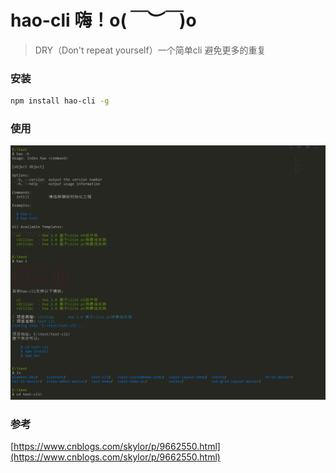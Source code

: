 # hao-cli  嗨！o(*￣︶￣*)o

> DRY（Don't repeat yourself）一个简单cli 避免更多的重复


### 安装

```bash
npm install hao-cli -g
```

### 使用

 ![cli-test](cli-test.png)

### 参考

[https://www.cnblogs.com/skylor/p/9662550.html](https://www.cnblogs.com/skylor/p/9662550.html)

